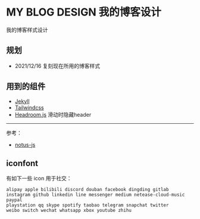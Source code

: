 # MY BLOG DESIGN 我的博客设计

我的博客样式设计

## 规划

- 2021/12/16 复刻现在所用的博客样式

## 用到的组件

- [Jekyll](http://jekyllrb.com/)
- [Tailwindcss](https://tailwindcss.com/)
- [Headroom.js](https://wicky.nillia.ms/headroom.js/) 滑动时隐藏header

---

参考：

- [notus-js](https://www.creative-tim.com/product/notus-js)

## iconfont

有如下一些 icon 用于社交：

```
alipay apple bilibili discord douban facebook dingding gitlab
instagram github linkedin line messenger medium netease-cloud-music paypal
playstation qq skype spotify taobao telegram snapchat twitter
weibo switch wechat whatsapp xbox youtube zhihu
```